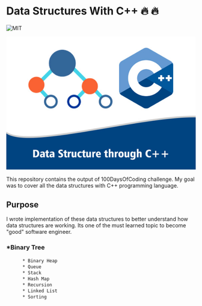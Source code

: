 # Data Structures With C++ :fire: :fire:

![MIT](https://img.shields.io/github/license/mashape/apistatus.svg)

![](images/DataStructures.jpg)

This repository contains the output of 100DaysOfCoding challenge. My goal was to cover all the data structures with C++ programming language.
## Purpose

I wrote implementation of these data structures to better understand
how data structures are working. Its one of the must learned topic to become "good" software engineer.


### *Binary Tree
          * Binary Heap
          * Queue
          * Stack
          * Hash Map
          * Recursion
          * Linked List
          * Sorting
